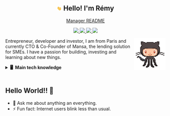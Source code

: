 <h2 align="center"><img src="assets/Hi.gif" width="15px"> Hello! I'm Rémy</h2>
<p align="center">
  <a href="manager_readme.md">Manager README</a>
</p>

<p align="center">
<a href="https://www.linkedin.com/in/remy-tinco/"><img src="https://img.shields.io/badge/linkedin-%230077B5.svg?&style=for-the-badge&logo=linkedin&logoColor=white" height=20>
</a>
<a href="mailto:tinco.remy@gmail.com">
<img src="https://img.shields.io/badge/gmail-%23D14836.svg?&style=for-the-badge&logo=gmail&logoColor=white" height=20 />
</a>
<a href="https://t.me/remytinco">
<img src="https://img.shields.io/badge/telegram-0088CC.svg?&style=for-the-badge&logo=telegram&logoColor=white" height=20 />
</a>
<a href="https://twitter.com/RemyTinco"><img src="https://img.shields.io/badge/twitter-%231DA1F2.svg?&style=for-the-badge&logo=twitter&logoColor=white" height=20>
</a>
</p>

<img align='right' src='assets/octopus.gif' width='100"'>

Entrepreneur, developer and investor, I am from Paris and currently CTO & Co-Founder of Mansa, the lending solution for SMEs. I have a passion for building, investing and learning about new things.

<details>
  <summary><b>🖥️ &nbsp;Main tech knowledge</b></summary>
  <br/>

![JavaScript](https://img.shields.io/badge/JAVASCRIPT-323330.svg?&style=flat&logo=javascript&logoColor=%23F7DF1E)&nbsp;
![TypeScript](https://img.shields.io/badge/TYPESCRIPT-%23007ACC.svg?&style=flat&logo=typescript&logoColor=white)&nbsp;
![Python](https://img.shields.io/badge/PYTHON-3776AB.svg?&style=flat&logo=python&logoColor=white)&nbsp;\
![Git](https://img.shields.io/badge/GIT-%23F05033.svg?&style=flat&logo=git&logoColor=white)&nbsp;
![Docker](https://img.shields.io/badge/DOCKER-2496ED.svg?&style=flat&logo=docker&logoColor=white)&nbsp;
![SonarQube](https://img.shields.io/badge/SONARQUBE-4E9BCD.svg?&style=flat&logo=sonarqube&logoColor=white)&nbsp;\
![Postgres](https://img.shields.io/badge/POSTGRES-%23316192.svg?&style=flat&logo=postgresql&logoColor=white)&nbsp;
![Redis](https://img.shields.io/badge/REDIS-DC382D.svg?&style=flat&logo=redis&logoColor=white)&nbsp;
![SQLite](https://img.shields.io/badge/SQLITE-003B57.svg?&style=flat&logo=sqlite&logoColor=white)&nbsp;\
![REST API](https://img.shields.io/badge/REST-02569B.svg?&style=flat&logo=rest&logoColor=white)&nbsp;
![NodeJS](https://img.shields.io/badge/NODEJS-339933.svg?&style=flat&logo=node.js&logoColor=white)&nbsp;
![NestJS](https://img.shields.io/badge/NESTJS-E0234E.svg?&style=flat&logo=nestjs&logoColor=white)&nbsp;\
![Kubernetes](https://img.shields.io/badge/KUBERNETES-326CE5.svg?&style=flat&logo=kubernetes&logoColor=white)&nbsp;
![LINUX](https://img.shields.io/badge/LINUX-FCC624?style=flat-square&logo=linux&logoColor=black)&nbsp;
![VSCode](https://img.shields.io/badge/VSCODE-007ACC.svg?&style=flat&logo=visual-studio-code)&nbsp;
![GCP](https://img.shields.io/badge/GOOGLE%20CLOUD%20PLATAFORM-4285F4.svg?&style=flat&logo=google-cloud&logoColor=white)&nbsp;\
![Onion Architecture](https://img.shields.io/badge/ONION%20ARCHITECTURE-A81C7D.svg?&style=flat&logoColor=white)&nbsp;
![BDD](https://img.shields.io/badge/BEHAVIOR%20DD-4479A1.svg?&style=flat&logo=bdd&logoColor=white)&nbsp;
![Clean Architecture](https://img.shields.io/badge/CLEAN%20ARCHITECTURE-6DB33F.svg?&style=flat&logoColor=white)&nbsp;
![Hexagonal Architecture](https://img.shields.io/badge/HEXAGONAL-2496ED.svg?&style=flat&logoColor=white)&nbsp;
![DDD](https://img.shields.io/badge/DOMAIN%20DD-02569B.svg?&style=flat&logo=ddd&logoColor=white)&nbsp;
![TDD](https://img.shields.io/badge/TEST%20DD-E34F26.svg?&style=flat&logo=tdd&logoColor=white)&nbsp;\
![PMBOK](https://img.shields.io/badge/PMBOK-DD0031.svg?&style=flat&logo=ddd&logoColor=white)&nbsp;
![SCRUM](https://img.shields.io/badge/SCRUM-6DB33F.svg?&style=flat&logo=ddd&logoColor=white)&nbsp;

</details>
 <br/>
 
## Hello World!! 🤔

* 💬 Ask me about anything an everything.
* ⚡ Fun fact: Internet users blink less than usual.

